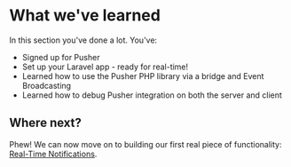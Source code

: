 # What we've learned <i class="fa fa-graduation-cap fa-2"></i>

In this section you've done a lot. You've:

* Signed up for Pusher
* Set up your Laravel app - ready for real-time!
* Learned how to use the Pusher PHP library via a bridge and Event Broadcasting
* Learned how to debug Pusher integration on both the server and client

## Where next?

Phew! We can now move on to building our first real piece of functionality: [Real-Time Notifications](../notifications/).
